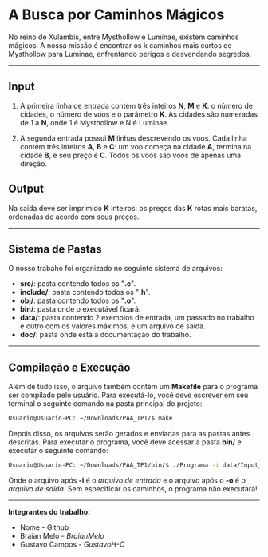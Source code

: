 # A Busca por Caminhos Mágicos

No reino de Xulambis, entre Mysthollow e Luminae, existem caminhos mágicos. A nossa missão é encontrar os k caminhos mais curtos de Mysthollow para Luminae, enfrentando perigos e desvendando segredos. 

---

## Input
1. A primeira linha de entrada contém três inteiros **N**, **M** e **K**: o número de cidades, o número de voos e o parâmetro **K**. As cidades são numeradas de 1 a **N**, onde 1 é Mysthollow e N é Luminae.

2. A segunda entrada possui **M** linhas descrevendo os voos. Cada linha contém três inteiros **A**,
**B** e **C**: um voo começa na cidade **A**, termina na cidade **B**, e seu preço é **C**. Todos os voos são voos de apenas uma direção.

## Output
Na saída deve ser imprimido **K** inteiros: os preços das **K** rotas mais baratas, ordenadas de acordo com seus preços.

---

## Sistema de Pastas
O nosso trabaho foi organizado no seguinte sistema de arquivos:

+ **src/**: pasta contendo todos os "**.c**".
+ **include/**: pasta contendo todos os "**.h**".
+ **obj/**: pasta contendo todos os "**.o**".
+ **bin/**: pasta onde o executável ficará.
+ **data/**: pasta contendo 2 exemplos de entrada, um passado no trabalho e outro com os valores máximos, e um arquivo de saída.
+ **doc/**: pasta onde está a documentação do trabalho.

---

## Compilação e Execução

Além de tudo isso, o arquivo também contém um **Makefile** para o programa ser compilado pelo usuário. Para executá-lo, você deve escrever em seu terminal o seguinte comando na pasta principal do projeto:

``` sh
Usuario@Usuario-PC: ~/Downloads/PAA_TP1/$ make 
```

Depois disso, os arquivos serão gerados e enviadas para as pastas antes descritas. Para executar o programa, você deve acessar a pasta **bin/** e executar o seguinte comando:

``` sh
Usuario@Usuario-PC: ~/Downloads/PAA_TP1/bin/$ ./Programa -i data/Input_1.txt -o data/Ouput.txt
```

Onde o arquivo após **-i** é o *arquivo de entrada* e o arquivo após o **-o** é o *arquivo de saída*. Sem especificar os caminhos, o programa não executará!

---

**Integrantes do trabalho:**
+ Nome - Github
+ Braian Melo - *BraianMelo*
+ Gustavo Campos - *GustavoH-C*